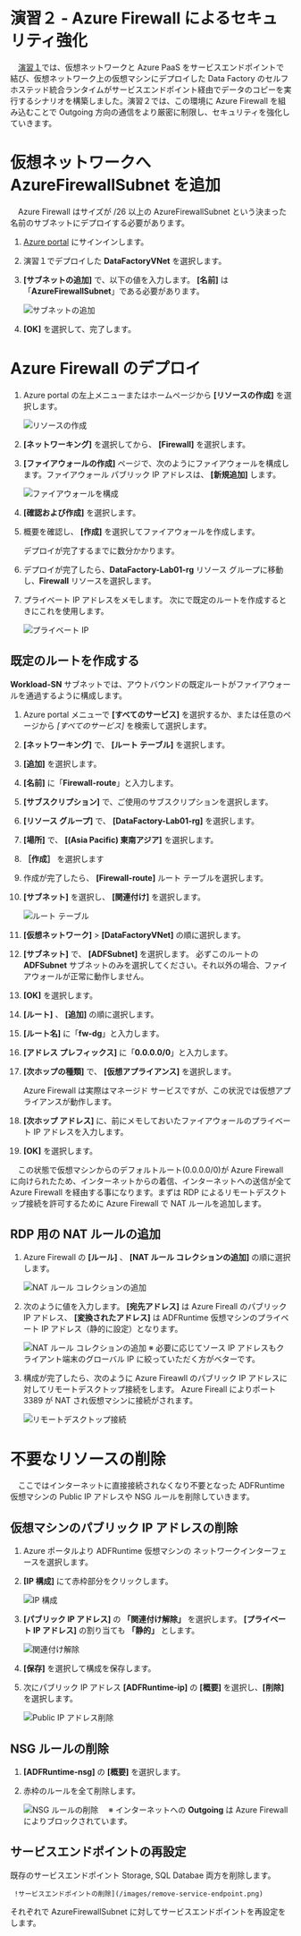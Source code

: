 # 演習２ - Azure Firewall によるセキュリティ強化

　[演習１](/Hands-on-Lab1.md)では、仮想ネットワークと Azure PaaS をサービスエンドポイントで結び、仮想ネットワーク上の仮想マシンにデプロイした Data Factory のセルフホステッド統合ランタイムがサービスエンドポイント経由でデータのコピーを実行するシナリオを構築しました。演習２では、この環境に Azure Firewall を組み込むことで Outgoing 方向の通信をより厳密に制限し、セキュリティを強化していきます。

# 仮想ネットワークへ AzureFirewallSubnet を追加
　Azure Firewall はサイズが /26 以上の AzureFirewallSubnet という決まった名前のサブネットにデプロイする必要があります。
1. [Azure portal](https://portal.azure.com)  にサインインします。
1. 演習１でデプロイした **DataFactoryVNet** を選択します。
1. **[サブネットの追加]** で、以下の値を入力します。 **[名前]** は「**AzureFirewallSubnet**」である必要があります。

    ![サブネットの追加](/images/add-azurefirewallsubnet.png)
1. **[OK]** を選択して、完了します。

 
# Azure Firewall のデプロイ
1. Azure portal の左上メニューまたはホームページから **[リソースの作成]** を選択します。

    ![リソースの作成](/images/hands-on-lab1-ADF-001.png)
1. **[ネットワーキング]** を選択してから、 **[Firewall]** を選択します。
1. **[ファイアウォールの作成]** ページで、次のようにファイアウォールを構成します。ファイアウォール パブリック IP アドレスは、 **[新規追加]** します。

    ![ファイアウォールを構成](/images/deploy-azurefirewall.png)
1. **[確認および作成]** を選択します。
1. 概要を確認し、 **[作成]** を選択してファイアウォールを作成します。

   デプロイが完了するまでに数分かかります。
1. デプロイが完了したら、**DataFactory-Lab01-rg** リソース グループに移動し、**Firewall** リソースを選択します。
1. プライベート IP アドレスをメモします。 次にで既定のルートを作成するときにこれを使用します。

    ![プライベート IP](/images/add-azurefirewall-privateip.png)
## 既定のルートを作成する

**Workload-SN** サブネットでは、アウトバウンドの既定ルートがファイアウォールを通過するように構成します。

1. Azure portal メニューで **[すべてのサービス]** を選択するか、または任意のページから *[すべてのサービス]* を検索して選択します。
2. **[ネットワーキング]** で、 **[ルート テーブル]** を選択します。
3. **[追加]** を選択します。
4. **[名前]** に「**Firewall-route**」と入力します。
5. **[サブスクリプション]** で、ご使用のサブスクリプションを選択します。
6. **[リソース グループ]** で、 **[DataFactory-Lab01-rg]** を選択します。
7. **[場所]** で、 **[(Asia Pacific) 東南アジア]** を選択します。
8. **［作成］** を選択します
9. 作成が完了したら、 **[Firewall-route]** ルート テーブルを選択します。
10. **[サブネット]** を選択し、 **[関連付け]** を選択します。

    ![ルート テーブル](/images/firewall-routetable.png)
11. **[仮想ネットワーク]**  >  **[DataFactoryVNet]** の順に選択します。
12. **[サブネット]** で、 **[ADFSubnet]** を選択します。 必ずこのルートの **ADFSubnet** サブネットのみを選択してください。それ以外の場合、ファイアウォールが正常に動作しません。

13. **[OK]** を選択します。
14. **[ルート]** 、 **[追加]** の順に選択します。
15. **[ルート名]** に「**fw-dg**」と入力します。
16. **[アドレス プレフィックス]** に「**0.0.0.0/0**」と入力します。
17. **[次ホップの種類]** で、 **[仮想アプライアンス]** を選択します。

    Azure Firewall は実際はマネージド サービスですが、この状況では仮想アプライアンスが動作します。
18. **[次ホップ アドレス]** に、前にメモしておいたファイアウォールのプライベート IP アドレスを入力します。
19. **[OK]** を選択します。

　この状態で仮想マシンからのデフォルトルート(0.0.0.0/0)が Azure Firewall に向けられたため、インターネットからの着信、インターネットへの送信が全て Azure Firewall を経由する事になります。まずは RDP によるリモートデスクトップ接続を許可するために Azure Firewall で NAT ルールを追加します。

## RDP 用の NAT ルールの追加
1. Azure Firewall の **[ルール]** 、 **[NAT ルール コレクションの追加]** の順に選択します。

    ![NAT ルール コレクションの追加](/images/azurefirewall-NAT-rule-001.png)
1. 次のように値を入力します。 **[宛先アドレス]** は Azure Fireall のパブリック IP アドレス、 **[変換されたアドレス]** は ADFRuntime 仮想マシンのプライベート IP アドレス（静的に設定）となります。

    ![NAT ルール コレクションの追加](/images/azurefirewall-NAT-rule-002.png)
    ※ 必要に応じてソース IP アドレスもクライアント端末のグローバル IP に絞っていただく方がベターです。
1. 構成が完了したら、次のように Azure Fireawll のパブリック IP アドレスに対してリモートデスクトップ接続をします。 Azure Fireall によりポート 3389 が NAT され仮想マシンに接続がされます。

    ![リモートデスクトップ接続](/images/RemoteDesktop.png)

# 不要なリソースの削除

　ここではインターネットに直接接続されなくなり不要となった ADFRuntime 仮想マシンの Public IP アドレスや NSG ルールを削除していきます。

## 仮想マシンのパブリック IP アドレスの削除
 1. Azure ポータルより ADFRuntime 仮想マシンの ネットワークインターフェースを選択します。
 1. **[IP 構成]** にて赤枠部分をクリックします。
 
     ![IP 構成](/images/Remove-PublicIP-From-NIC-001.png)
 1. **[パブリック IP アドレス]** の **「関連付け解除」** を選択します。 **[プライベート IP アドレス]** の割り当ても **「静的」** とします。
 
     ![関連付け解除](/images/Remove-PublicIP-From-NIC-002.png)
 1. **[保存]** を選択して構成を保存します。
 1. 次にパブリック IP アドレス **[ADFRuntime-ip]** の **[概要]** を選択し、**[削除]** を選択します。
 
      ![Public IP アドレス削除](/images/Delete-ADFRuntime-Public-IP.png)
      
## NSG ルールの削除

1. **[ADFRuntime-nsg]** の **[概要]** を選択します。
1. 赤枠のルールを全て削除します。

     ![NSG ルールの削除](/images/Delete-NSG-Rule.png)
　※ インターネットへの **Outgoing** は Azure Firewall によりブロックされています。
 
## サービスエンドポイントの再設定
 既存のサービスエンドポイント Storage, SQL Databae 両方を削除します。
 
     !サービスエンドポイントの削除](/images/remove-service-endpoint.png)
 
 それぞれで AzureFirewallSubnet に対してサービスエンドポイントを再設定をします。
